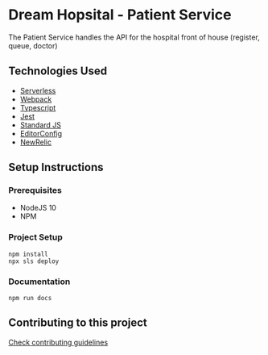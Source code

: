 # Dream Hopsital - Patient Service

The Patient Service handles the API for the hospital front of house (register, queue, doctor)

## Technologies Used

- [Serverless](https://serverless.com/)
- [Webpack](https://webpack.js.org/)
- [Typescript](https://www.typescriptlang.org/)
- [Jest](https://jestjs.io/)
- [Standard JS](https://standardjs.com/)
- [EditorConfig](https://editorconfig.org/)
- [NewRelic](https://newrelic.com/)

## Setup Instructions

### Prerequisites

- NodeJS 10
- NPM

### Project Setup

```
npm install
npx sls deploy
```

### Documentation

```
npm run docs
```

## Contributing to this project

[Check contributing guidelines](./contributing.md)
